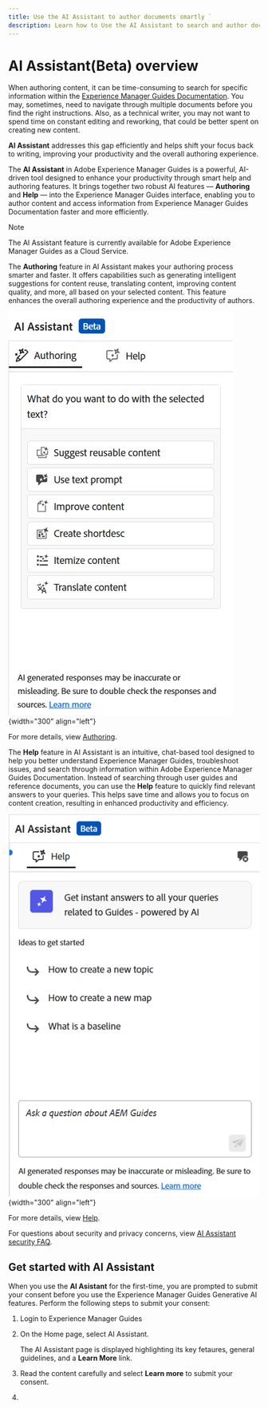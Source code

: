 ```yaml
---
title: Use the AI Assistant to author documents smartly `
description: Learn how to Use the AI Assistant to search and author documents smartly in Adobe Experience Manager Guides.
---
```

# AI Assistant(Beta) overview 

When authoring content, it can be time-consuming to search for specific information within the [Experience Manager Guides Documentation](https://experienceleague.adobe.com/en/docs/experience-manager-guides/using/overview). You may, sometimes, need to navigate through multiple documents before you find the right instructions. Also, as a technical writer, you may not want to spend time on constant editing and reworking, that could be better spent on creating new content.

**AI Assistant** addresses this gap efficiently and helps shift your focus back to writing, improving your productivity and the overall authoring experience. 

The **AI Assistant** in Adobe Experience Manager Guides is a powerful, AI-driven tool designed to enhance your productivity through smart help and authoring features. It brings together two robust AI features — **Authoring** and **Help** — into the Experience Manager Guides interface, enabling you to author content and access information from Experience Manager Guides Documentation faster and more efficiently. 

>[!NOTE]
>
> The AI Assistant feature is currently available for Adobe Experience Manager Guides as a Cloud Service. 


The **Authoring** feature in AI Assistant makes your authoring process smarter and faster. It offers capabilities such as generating intelligent suggestions for content reuse, translating content, improving content quality, and more, all based on your selected content. This feature enhances the overall authoring experience and the productivity of authors. 

![ai assistant](./images/ai-assistant-panel.png){width="300" align="left"}


For more details, view [Authoring](./ai-assistant-right-panel.md).

The **Help** feature in AI Assistant is an intuitive, chat-based tool designed to help you better understand Experience Manager Guides, troubleshoot issues, and search through information within Adobe Experience Manager Guides Documentation. Instead of searching through user guides and reference documents, you can use the **Help** feature to quickly find relevant answers to your queries. This helps save time and allows you to focus on content creation, resulting in enhanced productivity and efficiency.

![Smart Help panel](images/smart-help-panel.png){width="300" align="left"}

For more details, view [Help](./ai-based-smart-help.md).

For questions about security and privacy concerns, view [AI Assistant security FAQ](./ai-assistant-faq.md).

## Get started with AI Assistant

When you use the **AI Asistant** for the first-time, you are prompted to submit your consent before you use the Experience Manager Guides Generative AI features. Perform the following steps to submit your consent:

1. Login to Experience Manager Guides
1. On the Home page, select AI Assistant. 

    The AI Assistant page is displayed highlighting its key fetaures, general guidelines, and a **Learn More** link.
1. Read the content carefully and select **Learn more** to submit your consent.
1.   


